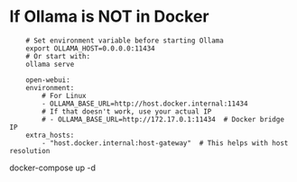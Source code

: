 
# If Ollama is NOT in Docker
<!-- 1. Make sure Ollama is listening on all interfaces: -->
        # Set environment variable before starting Ollama
        export OLLAMA_HOST=0.0.0.0:11434
        # Or start with:
        ollama serve

<!-- 2. Update docker-compose.yml: -->
        open-webui:
        environment:
            # For Linux
            - OLLAMA_BASE_URL=http://host.docker.internal:11434
            # If that doesn't work, use your actual IP
            # - OLLAMA_BASE_URL=http://172.17.0.1:11434  # Docker bridge IP
        extra_hosts:
            - "host.docker.internal:host-gateway"  # This helps with host resolution


docker-compose up -d
